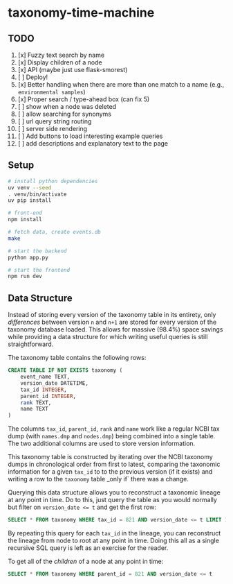 # taxonomy-time-machine

## TODO

1. [x] Fuzzy text search by name
2. [x] Display children of a node
3. [x] API (maybe just use flask-smorest)
4. [ ] Deploy!
5. [x] Better handling when there are more than one match to a name (e.g.,
   `environmental samples`)
6. [x] Proper search / type-ahead box (can fix 5)
7. [ ] show when a node was deleted
8. [ ] allow searching for synonyms
9. [ ] url query string routing
10. [ ] server side rendering
11. [ ] Add buttons to load interesting example queries
12. [ ] add descriptions and explanatory text to the page

## Setup

```sh
# install python dependencies
uv venv --seed
. venv/bin/activate
uv pip install

# front-end
npm install

# fetch data, create events.db
make

# start the backend
python app.py

# start the frontend
npm run dev
```

## Data Structure

Instead of storing every version of the taxonomy table in its entirety, only
_differences_ between version `n` and `n+1` are stored for every version of the
taxonomy database loaded. This allows for massive (98.4%) space savings while
providing a data structure for which writing useful queries is still
straightforward.

The taxonomy table contains the following rows:

```sql
CREATE TABLE IF NOT EXISTS taxonomy (
    event_name TEXT,
    version_date DATETIME,
    tax_id INTEGER,
    parent_id INTEGER,
    rank TEXT,
    name TEXT
)
```

The columns `tax_id`, `parent_id`, `rank` and `name` work like a regular NCBI
tax dump (with `names.dmp` and `nodes.dmp`) being combined into a single table.
The two additional columns are used to store version information.

This taxonomy table is constructed by iterating over the NCBI taxonomy dumps in
chronological order from first to latest, comparing the taxonomic information
for a given `tax_id` to to the previous version (if it exists) and writing a
row to the `taxonomy` table _only if` there was a change.

Querying this data structure allows you to reconstruct a taxonomic lineage at
any point in time. Do to this, just query the table as you would normally
but filter on `version_date <= t` and get the first row:

```sql
SELECT * FROM taxonomy WHERE tax_id = 821 AND version_date <= t LIMIT 1
```

By repeating this query for each `tax_id` in the lineage, you can reconstruct
the lineage from node to root at any point in time. Doing this all as a single
recursive SQL query is left as an exercise for the reader.

To get all of the _children_ of a node at any point in time:

```sql
SELECT * FROM taxonomy WHERE parent_id = 821 AND version_date <= t
```
